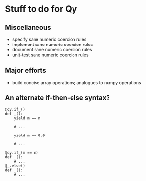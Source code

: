 Stuff to do for Qy
==================

Miscellaneous
-------------

* specify sane numeric coercion rules
* implement sane numeric coercion rules
* document sane numeric coercion rules
* unit-test sane numeric coercion rules

Major efforts
-------------

* build concise array operations; analogues to numpy operations

An alternate if-then-else syntax?
---------------------------------

    @qy.if_()
    def _():
        yield m == n

        # ...

        yield m == 0.0

        # ...

    @qy.if_(m == n)
    def _():
        # ...
    @_.else()
    def _():
        # ...

